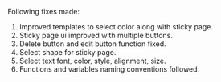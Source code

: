 [](https://github.com/b0n21en5/board-app/blob/main/white-board.gif.gif)


Following fixes made:

1. Improved templates to select color along with sticky page.
2. Sticky page ui improved with multiple buttons.
3. Delete button and edit button function fixed.
4. Select shape for sticky page.
5. Select text font, color, style, alignment, size.
6. Functions and variables naming conventions followed.
